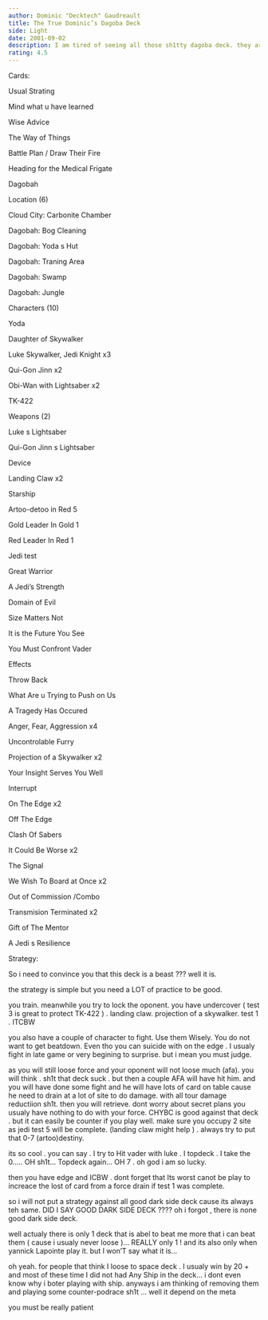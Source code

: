 ```yaml
---
author: Dominic "Decktech" Gaudreault
title: The True Dominic’s Dagoba Deck
side: Light
date: 2001-09-02
description: I am tired of seeing all those sh1tty dagoba deck. they are rediculous. Thats why people think Dagoba Suck. But ask ANYONE who play me. Its a machine.
rating: 4.5
---
```

Cards: 

Usual Strating 

Mind what u have learned 
Wise Advice 
The Way of Things 
Battle Plan / Draw Their Fire
Heading for the Medical Frigate 
Dagobah 

Location (6) 

Cloud City: Carbonite Chamber
Dagobah: Bog Cleaning 
Dagobah: Yoda s Hut 
Dagobah: Traning Area 
Dagobah: Swamp 
Dagobah: Jungle 

Characters (10) 

Yoda 
Daughter of Skywalker 
Luke Skywalker, Jedi Knight x3 
Qui-Gon Jinn x2 
Obi-Wan with Lightsaber x2 
TK-422 

Weapons (2) 

Luke s Lightsaber 
Qui-Gon Jinn s Lightsaber 

Device

Landing Claw x2

Starship

Artoo-detoo in Red 5 
Gold Leader In Gold 1
Red Leader In Red 1

Jedi test

Great Warrior 
A Jedi&#8217;s Strength 
Domain of Evil 
Size Matters Not 
It is the Future You See 
You Must Confront Vader 

Effects

Throw Back
What Are u Trying to Push on Us
A Tragedy Has Occured
Anger, Fear, Aggression x4 
Uncontrolable Furry
Projection of a Skywalker x2 
Your Insight Serves You Well 

Interrupt 

On The Edge x2 
Off The Edge
Clash Of Sabers 
It Could Be Worse x2 
The Signal
We Wish To Board at Once x2
Out of Commission /Combo
Transmision Terminated x2
Gift of The Mentor 
A Jedi s Resilience 


Strategy: 

So i need to convince you that this deck is a beast ??? well it is. 

the strategy is simple but you need a LOT of practice to be good.

you train. meanwhile you try to lock the oponent. you have undercover ( test 3 is great to protect TK-422 ) . landing claw. projection of a skywalker. test 1 . ITCBW

you also have a couple of character to fight. Use them Wisely. You do not want to get beatdown. Even tho you can suicide with on the edge . I usualy fight in late game or very begining to surprise. but i mean you must judge.

as you will still loose force and your oponent will not loose much (afa). you will think . sh1t that deck suck . but then a couple AFA will have hit him. and you will have done some fight and he will have lots of card on table cause he need to drain at a lot of site to do damage. with all tour damage reductiion sh1t. then you will retrieve. dont worry about secret plans you usualy have nothing to do with your force. CHYBC is good against that deck . but it can easily be counter if you play well. make sure you occupy 2 site as jedi test 5 will be complete. (landing claw might help ) . always try to put that 0-7 (artoo)destiny. 

its so cool . you can say . I try to Hit vader with luke . I topdeck . I take the 0..... OH sh1t... Topdeck again... OH 7 . oh god i am so lucky. 

then you have edge and ICBW . dont forget that Its worst canot be play to increace the lost of card from a force drain if test 1 was complete.

so i will not put a strategy against all good dark side deck cause its always teh same. DID I SAY GOOD DARK SIDE DECK ???? oh i forgot , there is none good dark side deck. 

well actualy there is only 1 deck that is abel to beat me more that i can beat them ( cause i usualy never loose )... REALLY only 1 ! and its also only when yannick Lapointe play it. but I won’T say what it is...

oh yeah. for people that think I loose to space deck . I usualy win by 20 + and most of these time I did not had Any Ship in the deck... i dont even know why i boter playing with ship. anyways i am thinking of removing them and playing some counter-podrace sh1t ... well it depend on the meta

you must be really patient
